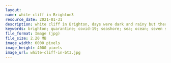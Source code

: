```yaml
---
layout: 
name: white cliff in Brighton3
resource_date: 2021-01-31
description: white cliff in Brighton, days were dark and rainy but there are still some visitors
keywords: brighton; quarantine; covid-19; seashore; sea; ocean; seven sisters park; white cliff
file_format: Image (jpg)
file_size: 2.20 MB
image_width: 6000 pixels
image_height: 4000 pixels
image_url: white-cliff-in-bt3.jpg
---
```

